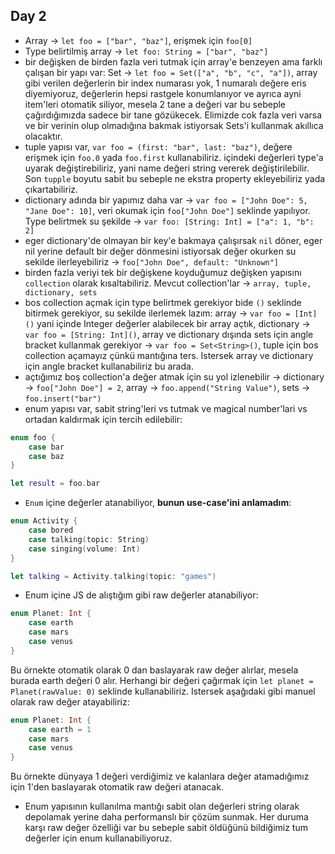 ## Day 2

- Array -> `let foo = ["bar", "baz"]`, erişmek için `foo[0]`
- Type belirtilmiş array -> `let foo: String = ["bar", "baz"]`
- bir değişken de birden fazla veri tutmak için array'e benzeyen ama farklı çalışan bir yapı var: Set -> `let foo = Set(["a", "b", "c", "a"])`, array gibi verilen değerlerin bir index numarası yok, 1 numaralı değere eris diyemiyoruz, değerlerin hepsi rastgele konumlanıyor ve ayrıca ayni item'leri otomatik siliyor, mesela 2 tane a değeri var bu sebeple çağırdığımızda sadece bir tane gözükecek. Elimizde cok fazla veri varsa ve bir verinin olup olmadığına bakmak istiyorsak Sets'i kullanmak akıllıca olacaktır.
- tuple yapısı var, `var foo = (first: "bar", last: "baz")`, değere erişmek için `foo.0` yada `foo.first` kullanabiliriz. içindeki değerleri type'a uyarak değiştirebiliriz, yani name değeri string vererek değiştirilebilir. Son `tupple` boyutu sabit bu sebeple ne ekstra property ekleyebiliriz yada çıkartabiliriz.
- dictionary adında bir yapımız daha var -> `var foo = ["John Doe": 5, "Jane Doe": 10]`, veri okumak için `foo["John Doe"]` seklinde yapılıyor. Type belirtmek su şekilde -> `var foo: [String: Int] = ["a": 1, "b": 2]`
- eger dictionary'de olmayan bir key'e bakmaya çalışırsak `nil` döner, eger nil yerine default bir değer dönmesini istiyorsak değer okurken su sekilde ilerleyebiliriz -> `foo["John Doe", default: "Unknown"]`
- birden fazla veriyi tek bir değişkene koyduğumuz değişken yapısını `collection` olarak kısaltabiliriz. Mevcut collection'lar -> `array, tuple, dictionary, sets`
- bos collection açmak için type belirtmek gerekiyor bide `()` seklinde bitirmek gerekiyor, su sekilde ilerlemek lazım: array -> `var foo = [Int]()` yani içinde Integer değerler alabilecek bir array açtık, dictionary -> `var foo = [String: Int]()`, array ve dictionary dışında sets için angle bracket kullanmak gerekiyor -> `var foo = Set<String>()`, tuple için bos collection açamayız çünkü mantığına ters. Istersek array ve dictionary için  angle bracket kullanabiliriz bu arada.
- açtığımız boş collection'a değer atmak için su yol izlenebilir -> dictionary -> `foo["John Doe"] = 2`, array -> `foo.append("String Value")`,  sets -> `foo.insert("bar")`
- enum yapısı var, sabit string'leri vs tutmak ve magical number'lari vs ortadan kaldırmak için tercih edilebilir:

```swift
enum foo {
	case bar
	case baz
}

let result = foo.bar
```

- `Enum` içine değerler atanabiliyor, **bunun use-case'ini anlamadım**:

```swift
enum Activity {
	case bored
	case talking(topic: String)
	case singing(volume: Int)
}

let talking = Activity.talking(topic: "games")
```

- Enum içine JS de alıştığım gibi raw değerler atanabiliyor:

```swift
enum Planet: Int {
	case earth
	case mars
	case venus
}
```

Bu örnekte otomatik olarak 0 dan baslayarak raw değer alırlar, mesela burada earth değeri 0 alır. Herhangi bir değeri çağırmak için `let planet = Planet(rawValue: 0)` seklinde kullanabiliriz. Istersek aşağıdaki gibi manuel olarak raw değer atayabiliriz:

```swift
enum Planet: Int {
	case earth = 1
	case mars
	case venus
}
```

Bu örnekte dünyaya 1 değeri verdiğimiz ve kalanlara değer atamadığımız için 1'den baslayarak otomatik raw değeri atanacak.

- Enum yapısının kullanılma mantığı sabit olan değerleri string olarak depolamak yerine daha performanslı bir çözüm sunmak. Her duruma karşı raw değer özelliği var bu sebeple sabit öldüğünü bildiğimiz tum değerler için enum kullanabiliyoruz.
